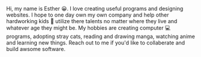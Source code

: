 Hi, my name is Esther 😀.
I love creating useful programs and designing websites.
I hope to one day own my own company and help other hardworking kids 🧒 utilize there talents no matter where they live and whatever age they might be.
My hobbies are creating computer 💻 programs, adopting stray cats, reading and drawing manga, watching anime and learning new things.
Reach out to me if you'd like to collaberate and build  awsome software.
